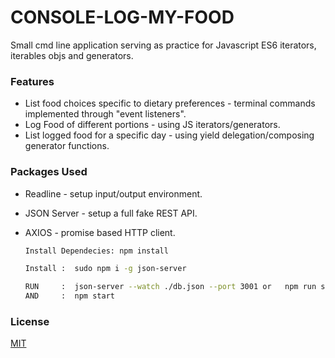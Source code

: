 # CONSOLE-LOG-MY-FOOD

Small cmd line application serving as practice for Javascript ES6 iterators, iterables objs and generators.

### Features

* List food choices specific to dietary preferences - terminal commands implemented through "event listeners".
* Log Food of different portions - using JS iterators/generators.
* List logged food for a specific day - using yield delegation/composing generator functions.

### Packages Used

* Readline - setup input/output environment.
* JSON Server - setup a full fake REST API.
* AXIOS - promise based HTTP client.

   ```bash
   Install Dependecies: npm install

   Install :  sudo npm i -g json-server

   RUN     :  json-server --watch ./db.json --port 3001 or   npm run server
   AND     :  npm start

   ```

### License

[MIT](https://choosealicense.com/licenses/mit/)
